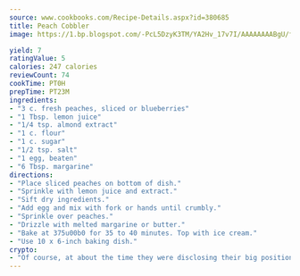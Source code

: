 ```yaml
---
source: www.cookbooks.com/Recipe-Details.aspx?id=380685
title: Peach Cobbler
image: https://1.bp.blogspot.com/-PcL5DzyK3TM/YA2Hv_17v7I/AAAAAAAABgU/fyHeesSth_IZW9mL5lk6GxJO8cW8ksrGACLcBGAsYHQ/s320/12.png

yield: 7
ratingValue: 5
calories: 247 calories
reviewCount: 74
cookTime: PT0H
prepTime: PT23M
ingredients:
- "3 c. fresh peaches, sliced or blueberries"
- "1 Tbsp. lemon juice"
- "1/4 tsp. almond extract"
- "1 c. flour"
- "1 c. sugar"
- "1/2 tsp. salt"
- "1 egg, beaten"
- "6 Tbsp. margarine"
directions:
- "Place sliced peaches on bottom of dish."
- "Sprinkle with lemon juice and extract."
- "Sift dry ingredients."
- "Add egg and mix with fork or hands until crumbly."
- "Sprinkle over peaches."
- "Drizzle with melted margarine or butter."
- "Bake at 375u00b0 for 35 to 40 minutes. Top with ice cream."
- "Use 10 x 6-inch baking dish."
crypto:
- "Of course, at about the time they were disclosing their big position, Bitcoin started to crash."
---
```

